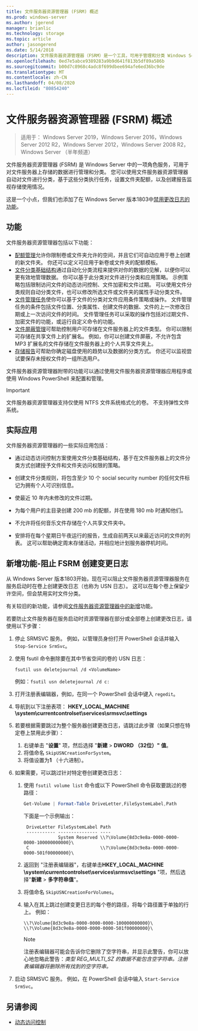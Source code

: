 ```yaml
---
title: 文件服务器资源管理器 (FSRM) 概述
ms.prod: windows-server
ms.author: jgerend
manager: brianlic
ms.technology: storage
ms.topic: article
author: jasongerend
ms.date: 5/14/2018
description: 文件服务器资源管理器（FSRM）是一个工具，可用于管理和分类 Windows Server 文件服务器上的数据。
ms.openlocfilehash: 0ed7e5abce9389283a9b9d641f813b5df89a586b
ms.sourcegitcommit: b00d7c8968c4adc8f699dbee694afe6ed36bc9de
ms.translationtype: MT
ms.contentlocale: zh-CN
ms.lasthandoff: 04/08/2020
ms.locfileid: "80854240"
---
```

# <a name="file-server-resource-manager-fsrm-overview"></a>文件服务器资源管理器 (FSRM) 概述

> 适用于： Windows Server 2019，Windows Server 2016，Windows Server 2012 R2，Windows Server 2012，Windows Server 2008 R2，Windows Server （半年频道） 

文件服务器资源管理器 (FSRM) 是 Windows Server 中的一项角色服务，可用于对文件服务器上存储的数据进行管理和分类。 您可以使用文件服务器资源管理器自动对文件进行分类，基于这些分类执行任务，设置文件夹配额，以及创建报告监视存储使用情况。

这是一个小点，但我们也添加了在 Windows Server 版本1803中[禁用更改日志的功能](#whats-new)。

## <a name="features"></a>功能

文件服务器资源管理器包括以下功能：

-   [配额管理](quota-management.md)允许你限制卷或文件夹允许的空间，并且它们可自动应用于卷上创建的新文件夹。 你还可以定义可应用于新卷或文件夹的配额模板。  
-   [文件分类基础结构](classification-management.md)通过自动化分类流程来提供对你的数据的见解，以便你可以更有效地管理数据。 你可以基于此分类对文件进行分类和应用策略。 示例策略包括限制访问文件的动态访问控制、文件加密和文件过期。 可以使用文件分类规则自动分类文件，也可以修改所选文件或文件夹的属性手动分类文件。
-   [文件管理任务](file-management-tasks.md)使你可以基于文件的分类对文件应用条件策略或操作。 文件管理任务的条件包括文件位置、分类属性、创建文件的数据、文件的上一次修改日期或上一次访问文件的时间。 文件管理任务可以采取的操作包括对过期文件、加密文件的功能，或运行自定义命令的功能。
-   [文件屏蔽管理](file-screening-management.md)可帮助控制用户可存储在文件服务器上的文件类型。 你可以限制可存储在共享文件上的扩展名。 例如，你可以创建文件屏蔽，不允许包含 MP3 扩展名的文件存储在文件服务器上的个人共享文件夹上。
-   [存储报告](storage-reports-management.md)可帮助你确定磁盘使用的趋势以及数据的分类方式。 你还可以监视尝试要保存未授权文件的一组所选用户。  
  
文件服务器资源管理器附带的功能可以通过使用文件服务器资源管理器应用程序或使用 Windows PowerShell 来配置和管理。
  
> [!IMPORTANT]
>  文件服务器资源管理器支持仅使用 NTFS 文件系统格式化的卷。 不支持弹性文件系统。  
  
## <a name="practical-applications"></a>实际应用  
 文件服务器资源管理器的一些实际应用包括：  
  
-   通过动态访问控制方案使用文件分类基础结构，基于在文件服务器上的文件分类方式创建授予文件和文件夹访问权限的策略。  
  
-   创建文件分类规则，将包含至少 10 个 social security number 的任何文件标记为拥有个人可识别信息。  
  
-   使最近 10 年内未修改的文件过期。  
  
-   为每个用户的主目录创建 200 mb 的配额，并在使用 180 mb 时通知他们。  
  
-   不允许将任何音乐文件存储在个人共享文件夹中。  
  
-   安排将在每个星期日午夜运行的报告，生成自前两天以来最近访问的文件的列表。 这可以帮助确定周末存储活动，并相应地计划服务器停机时间。  

## <a name="whats-new---prevent-fsrm-from-creating-change-journals"></a><a name="whats-new"></a>新增功能-阻止 FSRM 创建变更日志

从 Windows Server 版本1803开始，现在可以阻止文件服务器资源管理器服务在服务启动时在卷上创建更改日志（也称为 USN 日志）。 这可以在每个卷上保留少许空间，但会禁用实时文件分类。

有关较旧的新功能，请参阅[文件服务器资源管理器中的新增](https://technet.microsoft.com/library/dn383587.aspx)功能。

若要防止文件服务器在服务启动时资源管理器在部分或全部卷上创建更改日志，请使用以下步骤： 

1. 停止 SRMSVC 服务。 例如，以管理员身份打开 PowerShell 会话并输入 `Stop-Service SrmSvc`。
2. 使用 fsutil 命令删除要在其中节省空间的卷的 USN 日志： 

      ```
      fsutil usn deletejournal /d <VolumeName>
      ```
    例如：`fsutil usn deletejournal /d c:`

3. 打开注册表编辑器，例如，在同一个 PowerShell 会话中键入 `regedit`。
4. 导航到以下注册表项： **HKEY_LOCAL_MACHINE \system\currentcontrolset\services\srmsvc\settings**
5. 若要根据需要跳过为整个服务器创建更改日志，请跳过此步骤（如果只想在特定卷上禁用此步骤）：
    1. 右键单击 "**设置**" 项，然后选择 "**新建** > **DWORD （32位）" 值**。 
    1. 将值命名 `SkipUSNCreationForSystem`。
    1. 将值设置为**1** （十六进制）。
6. 如果需要，可以跳过针对特定卷创建更改日志：
    1. 使用 `fsutil volume list` 命令或以下 PowerShell 命令获取要跳过的卷路径：
        ```PowerShell
        Get-Volume | Format-Table DriveLetter,FileSystemLabel,Path
        ```
       下面是一个示例输出：

       ```
        DriveLetter FileSystemLabel Path
        ----------- --------------- ----
                    System Reserved \\?\Volume{8d3c9e8a-0000-0000-0000-100000000000}\
        C                           \\?\Volume{8d3c9e8a-0000-0000-0000-501f00000000}\
       ```
    2. 返回到 "注册表编辑器"，右键单击**HKEY_LOCAL_MACHINE \system\currentcontrolset\services\srmsvc\settings** "项，然后选择"**新建** > **多字符串值**"。
    3. 将值命名 `SkipUSNCreationForVolumes`。
    4. 输入在其上跳过创建变更日志的每个卷的路径，将每个路径置于单独的行上。 例如：

        ```
        \\?\Volume{8d3c9e8a-0000-0000-0000-100000000000}\
        \\?\Volume{8d3c9e8a-0000-0000-0000-501f00000000}\
        ```

        > [!NOTE] 
        > 注册表编辑器可能会告诉你它删除了空字符串，并显示此警告，你可以放心地忽略此警告：*类型 REG_MULTI_SZ 的数据不能包含空字符串。注册表编辑器将删除所有找到的空字符串。*

7. 启动 SRMSVC 服务。 例如，在 PowerShell 会话中输入 `Start-Service SrmSvc`。



## <a name="see-also"></a>另请参阅

- [动态访问控制](https://technet.microsoft.com/library/dn408191(v=ws.11).aspx) 